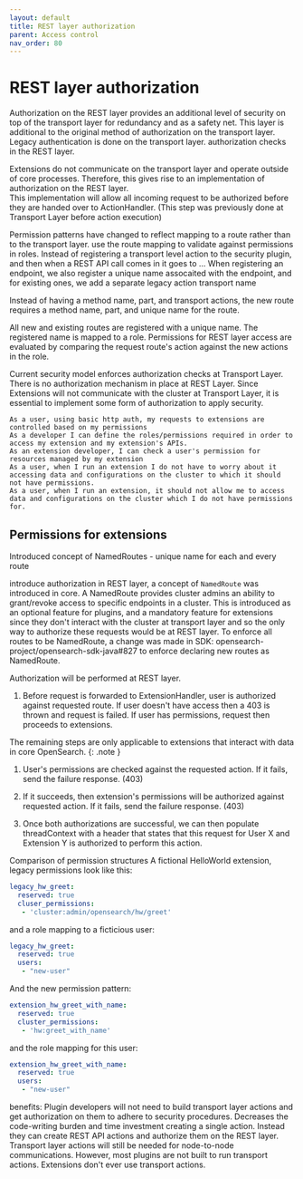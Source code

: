 ```yaml
---
layout: default
title: REST layer authorization
parent: Access control
nav_order: 80
---
```


# REST layer authorization

Authorization on the REST layer provides an additional level of security on top of the transport layer for redundancy and as a safety net. This layer is additional to the original method of authorization on the transport layer.
Legacy authentication is done on the transport layer.  authorization checks in the REST layer.

Extensions  do not communicate on the transport layer and operate outside of core processes. Therefore, this gives rise to an implementation of authorization on the REST layer.  
This implementation will allow all incoming request to be authorized before they are handed over to ActionHandler. (This step was previously done at Transport Layer before action execution)

Permission patterns have changed to reflect mapping to a route rather than to the transport layer. use the route mapping to validate against permissions in roles. Instead of registering a transport level action to the security plugin, and then when a REST API call comes in it goes to ... When registering an endpoint, we also register a unique name assocaited with the endpoint, and for existing ones, we add a separate legacy action transport name

Instead of having a method name, part, and transport actions, the new route requires a method name, part, and unique name for the route. 

All new and existing routes are registered with a unique name.
The registered name is mapped to a role.
Permissions for REST layer access are evaluated by comparing the request route's action against the new actions in the role.

Current security model enforces authorization checks at Transport Layer. There is no authorization mechanism in place at REST Layer. Since Extensions will not communicate with the cluster at Transport Layer, it is essential to implement some form of authorization to apply security.

    As a user, using basic http auth, my requests to extensions are controlled based on my permissions
    As a developer I can define the roles/permissions required in order to access my extension and my extension's APIs.
    As an extension developer, I can check a user's permission for resources managed by my extension
    As a user, when I run an extension I do not have to worry about it accessing data and configurations on the cluster to which it should not have permissions.
    As a user, when I run an extension, it should not allow me to access data and configurations on the cluster which I do not have permissions for.


## Permissions for extensions

Introduced concept of NamedRoutes - unique name for each and every route

 introduce authorization in REST layer, a concept of `NamedRoute` was introduced in core. A NamedRoute provides cluster admins an ability to grant/revoke access to specific endpoints in a cluster. This is introduced as an optional feature for plugins, and a mandatory feature for extensions since they don't interact with the cluster at transport layer and so the only way to authorize these requests would be at REST layer. To enforce all routes to be NamedRoute, a change was made in SDK: opensearch-project/opensearch-sdk-java#827 to enforce declaring new routes as NamedRoute.

 Authorization will be performed at REST layer.

1. Before request is forwarded to ExtensionHandler, user is authorized against requested route. If user doesn't have access then a 403 is thrown and request is failed. If user has permissions, request then proceeds to extensions.

  The remaining steps are only applicable to extensions that interact with data in core OpenSearch.
  {: .note }

1. User's permissions are checked against the requested action. If it fails, send the failure response. (403)

1. If it succeeds, then extension's permissions will be authorized against requested action. If it fails, send the failure response. (403)

1. Once both authorizations are successful, we can then populate threadContext with a header that states that this request for User X and Extension Y is authorized to perform this action.


Comparison of permission structures
A fictional HelloWorld extension, legacy permissions look like this:

```yml
legacy_hw_greet:
  reserved: true
  cluser_permissions:
   - 'cluster:admin/opensearch/hw/greet'
```

and a role mapping to a ficticious user:

```yml
legacy_hw_greet:
  reserved: true
  users:
   - "new-user"
```
And the new permission pattern:

```yml
extension_hw_greet_with_name:
  reserved: true
  cluster_permissions:
   - 'hw:greet_with_name'
```
and the role mapping for this user:

```yml
extension_hw_greet_with_name:
  reserved: true
  users:
   - "new-user"
```

benefits:
Plugin developers will not need to build transport layer actions and get authorization on them to adhere to security procedures. Decreases the code-writing burden and time investment creating a single action. Instead they can create REST API actions and authorize them on the REST layer.
Transport layer actions will still be needed for node-to-node communications. However, most plugins are not built to run transport actions.
Extensions don't ever use transport actions.
